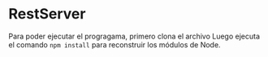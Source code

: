 # RestServer

Para poder ejecutar el progragama, primero clona el archivo
Luego ejecuta el comando ``` npm install ``` para reconstruir los módulos de Node.